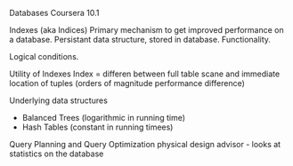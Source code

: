 Databases Coursera 10.1

Indexes (aka Indices)
Primary mechanism to get improved performance on a database.
Persistant data structure, stored in database.
Functionality.

Logical conditions.

Utility of Indexes
Index = differen between full table scane and immediate location of tuples
(orders of magnitude performance difference)

Underlying data structures
- Balanced Trees (logarithmic in running time)
- Hash Tables (constant in running timees)

Query Planning and Query Optimization
physical design advisor - looks at statistics on the database

